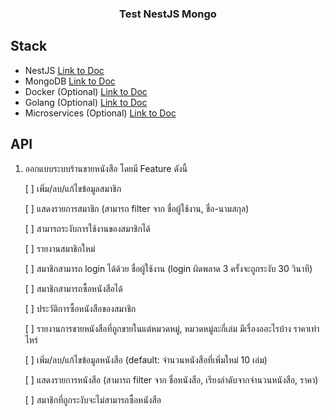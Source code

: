 <h3 align="center"> Test NestJS  Mongo</h3>

## Stack
- NestJS [Link to Doc](https://docs.nestjs.com)
- MongoDB [Link to Doc](https://www.mongodb.com/docs/)
- Docker (Optional) [Link to Doc](https://docs.docker.com)
- Golang (Optional) [Link to Doc](https://go.dev/doc/)
- Microservices (Optional) [Link to Doc](https://microservices.io/patterns/index.html)


## API


1. ออกแบบระบบร้านขายหนังสือ โดยมี Feature ดังนี้

    [ ] เพิ่ม/ลบ/แก้ไขข้อมูลสมาชิก

    [ ] แสดงรายการสมาชิก (สามารถ filter จาก ชื่อผู้ใช้งาน, ชื่อ-นามสกุล)

    [ ] สามารถระงับการใช้งานของสมาชิกได้

    [ ] รายงานสมาชิกใหม่

    [ ] สมาชิกสามารถ login ได้ด้วย ชื่อผู้ใช้งาน (login ผิดพลาด 3 ครั้งจะถูกระงับ 30 วินาที)

    [ ] สมาชิกสามารถซื้อหนังสือได้

    [ ] ประวัติการซื้อหนังสือของสมาชิก

    [ ] รายงานการขายหนังสือที่ถูกขายในแต่หมวดหมู่, หมวดหมู่ละกี่เล่ม มีเรื่องออะไรบ้าง ราคาเท่าไหร่

    [ ] เพิ่ม/ลบ/แก้ไขข้อมูลหนังสือ (default: จำนวนหนังสือที่เพิ่มใหม่ 10 เล่ม)

    [ ] แสดงรายการหนังสือ 
        (สามารถ filter จาก ชื่อหนังสือ, เรียงลำดับจากจำนวนหนังสือ, ราคา)

    [ ] สมาชิกที่ถูกระงับจะไม่สามารถซื้อหนังสือ

